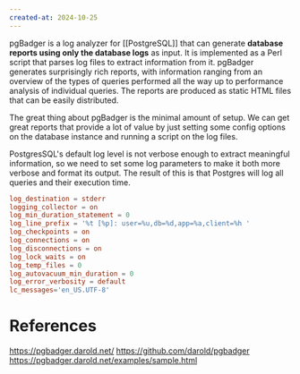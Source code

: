 ```yaml
---
created-at: 2024-10-25
---
```


pgBadger is a log analyzer for [[PostgreSQL]] that can generate **database reports using only the database logs** as input. It is implemented as a Perl script that parses log files to extract information from it. pgBadger generates surprisingly rich reports, with information ranging from an overview of the types of queries performed all the way up to performance analysis of individual queries. The reports are produced as static HTML files that can be easily distributed.

The great thing about pgBadger is the minimal amount of setup. We can get great reports that provide a lot of value by just setting some config options on the database instance and running a script on the log files.

PostgresSQL's default log level is not verbose enough to extract meaningful information, so we need to set some log parameters to make it both more verbose and format its output. The result of this is that Postgres will log all queries and their execution time.

```toml
log_destination = stderr
logging_collector = on
log_min_duration_statement = 0
log_line_prefix = '%t [%p]: user=%u,db=%d,app=%a,client=%h '
log_checkpoints = on
log_connections = on
log_disconnections = on
log_lock_waits = on
log_temp_files = 0
log_autovacuum_min_duration = 0
log_error_verbosity = default
lc_messages='en_US.UTF-8'
```

# References

https://pgbadger.darold.net/
https://github.com/darold/pgbadger
https://pgbadger.darold.net/examples/sample.html